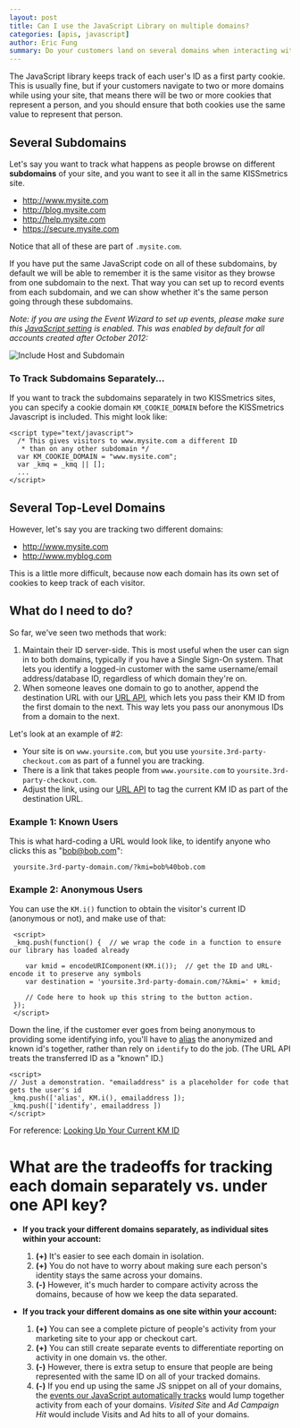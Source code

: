 ```yaml
---
layout: post
title: Can I use the JavaScript Library on multiple domains?
categories: [apis, javascript]
author: Eric Fung
summary: Do your customers land on several domains when interacting with your website? Here's what you need to know.
---
```

The JavaScript library keeps track of each user's ID as a first party cookie. This is usually fine, but if your customers navigate to two or more domains while using your site, that means there will be two or more cookies that represent a person, and you should ensure that both cookies use the same value to represent that person.

<a name="several-subdomains"></a>
## Several Subdomains

Let's say you want to track what happens as people browse on different **subdomains** of your site, and you want to see it all in the same KISSmetrics site.

* http://www.mysite.com
* http://blog.mysite.com
* http://help.mysite.com
* https://secure.mysite.com

Notice that all of these are part of `.mysite.com`.

If you have put the same JavaScript code on all of these subdomains, by default we will be able to remember it is the same visitor as they browse from one subdomain to the next. That way you can set up to record events from each subdomain, and we can show whether it's the same person going through these subdomains.

*Note: if you are using the Event Wizard to set up events, please make sure this [JavaScript setting][js-settings] is enabled. This was enabled by default for all accounts created after October 2012:*

![Include Host and Subdomain][include-host]

<a name="to-track-subdomains-separately"></a>
### To Track Subdomains Separately...

If you want to track the subdomains separately in two KISSmetrics sites, you can specify a cookie domain `KM_COOKIE_DOMAIN` before the KISSmetrics Javascript is included. This might look like:

    <script type="text/javascript">
      /* This gives visitors to www.mysite.com a different ID
       * than on any other subdomain */
      var KM_COOKIE_DOMAIN = "www.mysite.com";
      var _kmq = _kmq || [];
      ...
    </script>

<a name="several-top-level-domains"></a>
## Several Top-Level Domains

However, let's say you are tracking two different domains:

* http://www.mysite.com
* http://www.myblog.com

This is a little more difficult, because now each domain has its own set of cookies to keep track of each visitor.

<a name="what-do-i-need-to-do"></a>
## What do I need to do?

So far, we've seen two methods that work:

1. Maintain their ID server-side. This is most useful when the user can sign in to both domains, typically if you have a Single Sign-On system. That lets you identify a logged-in customer with the same username/email address/database ID, regardless of which domain they're on.
2. When someone leaves one domain to go to another, append the destination URL with our [URL API][url], which lets you pass their KM ID from the first domain to the next. This way lets you pass our anonymous IDs from a domain to the next.

Let's look at an example of #2:

* Your site is on `www.yoursite.com`, but you use `yoursite.3rd-party-checkout.com` as part of a funnel you are tracking.
* There is a link that takes people from `www.yoursite.com` to `yoursite.3rd-party-checkout.com`.
* Adjust the link, using our [URL API][url] to tag the current KM ID as part of the destination URL.

<a name="example-1-known-users"></a>
### Example 1: Known Users

This is what hard-coding a URL would look like, to identify anyone who clicks this as "bob@bob.com":

     yoursite.3rd-party-domain.com/?kmi=bob%40bob.com

<a name="example-2-anonymous-users"></a>
### Example 2: Anonymous Users

You can use the `KM.i()` function to obtain the visitor's current ID (anonymous or not), and make use of that:

     <script>
     _kmq.push(function() {  // we wrap the code in a function to ensure our library has loaded already

        var kmid = encodeURIComponent(KM.i());  // get the ID and URL-encode it to preserve any symbols
        var destination = 'yoursite.3rd-party-domain.com/?&kmi=' + kmid;

        // Code here to hook up this string to the button action.
     });
     </script>

Down the line, if the customer ever goes from being anonymous to providing some identifying info, you'll have to [alias][alias] the anonymized and known id's together, rather than rely on `identify` to do the job. (The URL API treats the transferred ID as a "known" ID.)

    <script>
    // Just a demonstration. "emailaddress" is a placeholder for code that gets the user's id
    _kmq.push(['alias', KM.i(), emailaddress ]);
    _kmq.push(['identify', emailaddress ])
    </script>

For reference: [Looking Up Your Current KM ID][km-id]

<a name="tradeoffs"></a>
# What are the tradeoffs for tracking each domain separately vs. under one API key?

* **If you track your different domains separately, as individual sites within your account:**

  1. **(+)** It's easier to see each domain in isolation.
  2. **(+)** You do not have to worry about making sure each person's identity stays the same across your domains.
  3. **(-)** However, it's much harder to compare activity across the domains, because of how we keep the data separated.

* **If you track your different domains as one site within your account:**

  1. **(+)** You can see a complete picture of people's activity from your marketing site to your app or checkout cart.
  2. **(+)** You can still create separate events to differentiate reporting on activity in one domain vs. the other.
  3. **(-)** However, there is extra setup to ensure that people are being represented with the same ID on all of your tracked domains.
  4. **(-)** If you end up using the same JS snippet on all of your domains, the [events our JavaScript automatically tracks][auto-track] would lump together activity from each of your domains. *Visited Site* and *Ad Campaign Hit* would include Visits and Ad hits to all of your domains.

[url]: /apis/url
[km-id]: /apis/javascript/javascript-specific#get-your-current-kissmetrics-id
[alias]: /apis/common-methods#alias
[js-settings]: https://www.kissmetrics.com/product.js_settings
[include-host]: https://s3.amazonaws.com/kissmetrics-support-files/assets/apis/include-host.png
[auto-track]: /apis/javascript/javascript-settings